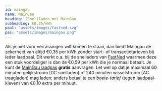 ```yaml
---
id: maingau
name: MainGau
heading: (Snel)laden met MainGau
subheading: €0,35/kWh
paal: "assets/images/fastned.svg"
pas: "assets/images/maingau.png"
---
```


Als je niet voor verrassingen wilt komen te staan, dan biedt Maingau de zekerheid van altijd €0,35 per kWh zonder start- of transactietarieven bij ieder laadpaal. Dit werkt o.a. bij de snelladers van [FastNed](https://fastned.nl/nl/locaties) waarmee deze een stuk voordeliger is dan de €0,59 per kWh die je normaal betaalt. Je kunt de [MainGau laadpas](https://maingau.chargecloud.de/#/account/register) **gratis** aanvragen. Let wel op dat je maximaal 60 minuten gelijkstroom (DC snelladen) of 240 minuten wisselstroom (AC traagladen) mag laden; anders betaal je een *boete-tarief* (tegen laadpaal-kleven) van €0,10 extra per minuut.
